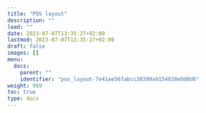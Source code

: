 ```yaml
---
title: "POS layout"
description: ""
lead: ""
date: 2023-07-07T13:35:27+02:00
lastmod: 2023-07-07T13:35:27+02:00
draft: false
images: []
menu:
  docs:
    parent: ""
    identifier: "pos_layout-7e41ae567abcc38390a9154928e0d0d6"
weight: 999
toc: true
type: docs
---
```

